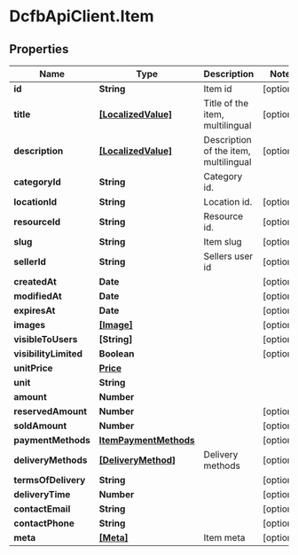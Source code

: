 # DcfbApiClient.Item

## Properties
Name | Type | Description | Notes
------------ | ------------- | ------------- | -------------
**id** | **String** | Item id | [optional] 
**title** | [**[LocalizedValue]**](LocalizedValue.md) | Title of the item, multilingual | [optional] 
**description** | [**[LocalizedValue]**](LocalizedValue.md) | Description of the item, multilingual | [optional] 
**categoryId** | **String** | Category id. | 
**locationId** | **String** | Location id. | [optional] 
**resourceId** | **String** | Resource id. | [optional] 
**slug** | **String** | Item slug | [optional] 
**sellerId** | **String** | Sellers user id | [optional] 
**createdAt** | **Date** |  | [optional] 
**modifiedAt** | **Date** |  | [optional] 
**expiresAt** | **Date** |  | [optional] 
**images** | [**[Image]**](Image.md) |  | [optional] 
**visibleToUsers** | **[String]** |  | [optional] 
**visibilityLimited** | **Boolean** |  | [optional] 
**unitPrice** | [**Price**](Price.md) |  | 
**unit** | **String** |  | 
**amount** | **Number** |  | 
**reservedAmount** | **Number** |  | [optional] 
**soldAmount** | **Number** |  | [optional] 
**paymentMethods** | [**ItemPaymentMethods**](ItemPaymentMethods.md) |  | [optional] 
**deliveryMethods** | [**[DeliveryMethod]**](DeliveryMethod.md) | Delivery methods | [optional] 
**termsOfDelivery** | **String** |  | [optional] 
**deliveryTime** | **Number** |  | [optional] 
**contactEmail** | **String** |  | [optional] 
**contactPhone** | **String** |  | [optional] 
**meta** | [**[Meta]**](Meta.md) | Item meta | [optional] 


